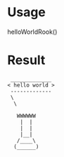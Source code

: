 # Usage
helloWorldRook()
# Result
```
 _____________
< hello world >
 -------------
 \
  \

   WWWWWW
    |  |
    |  |
    |__|
   /____\
  (______)
```
